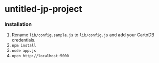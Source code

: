untitled-jp-project
==================================

### Installation

1. Rename ```lib/config.sample.js``` to ```lib/config.js``` and add your CartoDB credentials.
2. ```npm install```
3. ```node app.js```
4. ```open http://localhost:5000```
